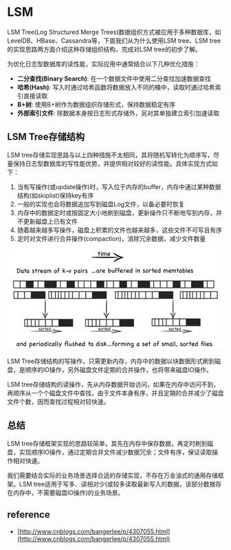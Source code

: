 # LSM

LSM Tree\(Log Structured Merge Trees\)数据组织方式被应用于多种数据库，如LevelDB、HBase、Cassandra等，下面我们从为什么使用LSM tree、LSM tree的实现思路两方面介绍这种存储组织结构，完成对LSM tree的初步了解。

为优化日志型数据库的读性能，实际应用中通常结合以下几种优化措施：

* **二分查找\(Binary Search\)**: 在一个数据文件中使用二分查找加速数据查找
* **哈希\(Hash\)**: 写入时通过哈希函数将数据放入不同的桶中，读取时通过哈希索引直接读取
* **B+树**: 使用B+树作为数据组织存储形式，保持数据稳定有序
* **外部索引文件**: 除数据本身按日志形式存储外，另对其单独建立索引加速读取

## **LSM Tree存储结构**

LSM tree存储实现思路与以上四种措施不太相同，其将随机写转化为顺序写，尽量保持日志型数据库的写性能优势，并提供相对较好的读性能。具体实现方式如下：

1. 当有写操作\(或update操作\)时，写入位于内存的buffer，内存中通过某种数据结构\(如skiplist\)保持key有序
2. 一般的实现也会将数据追加写到磁盘Log文件，以备必要时恢复
3. 内存中的数据定时或按固定大小地刷到磁盘，更新操作只不断地写到内存，并不更新磁盘上已有文件
4. 随着越来越多写操作，磁盘上积累的文件也越来越多，这些文件不可写且有序
5. 定时对文件进行合并操作\(compaction\)，消除冗余数据，减少文件数量

![](../.gitbook/assets/LSMTree.png)

LSM Tree存储结构的写操作，只需更新内存，内存中的数据以块数据形式刷到磁盘，是顺序的IO操作，另外磁盘文件定期的合并操作，也将带来磁盘IO操作。

LSM tree存储结构的读操作，先从内存数据开始访问，如果在内存中访问不到，再顺序从一个个磁盘文件中查找，由于文件本身有序，并且定期的合并减少了磁盘文件个数，因而查找过程相对较快速。

## 总结

LSM tree存储框架实现的思路较简单，其先在内存中保存数据，再定时刷到磁盘，实现顺序IO操作，通过定期合并文件减少数据冗余；文件有序，保证读取操作相对快速。

我们需要结合实际的业务场景选择合适的存储实现，不存在万金油式的通用存储框架。LSM tree适用于写多、读相对少\(或较多读取最新写入的数据，该部分数据存在内存中，不需要磁盘IO操作\)的业务场景。

## reference

* [http://www.cnblogs.com/bangerlee/p/4307055.html](http://www.cnblogs.com/bangerlee/p/4307055.html)

